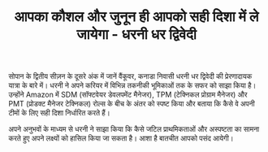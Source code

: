 ﻿---
type: episode
podcasts: [Sopaan]
Season: 2
Episode: 2
Image: "../../images/episode-art/sopaan-s2e2.png"
title: "आपका कौशल और जुनून ही आपको सही दिशा में ले जायेगा - धरनी धर द्विवेदी"
Description: "इस अंक में समझें Amazon में SDM (सॉफ्टवेयर डेवलपमेंट मैनेजर), TPM (टेक्निकल प्रोग्राम मैनेजर) और PMT (प्रोडक्ट मैनेजर टेक्निकल) रोल्स के बीच अंतर। साथ ही जानें कि ऐसे संस्थानों में जटिल प्राथमिकताओं और अस्पष्टता का सामना करते हुए अपने लक्ष्यों को कैसे हासिल किया जा सकता है।"
Date: "2025-06-12T04:09:45-05:00"   # Example is "2016-04-25T04:09:45-05:00"
podcast_duration: 00:45:31
video_embed: "https://www.youtube.com/embed/X8zwRaZOBws?si=DLhq2cZPSXoTxstE&amp;controls=0"  
spotify_embed_url: "https://open.spotify.com/embed/episode/31NNqARhfuTciSV66yNUFb/video"
explicit: "no"
tags: [Amazon, TPM, SDM]
featured: true
guests: [dharnid]

#podcast_file: "###.mp3" # the name of the podcast file, after the media prefix.
#podcast_bytes: "" # the length of the episode in bytes
#guests: [] # The names of your guests, based on the filename without extension.
#sponsors: []
#subtitle: ""
#images: ["img/episode/default-social.jpg"]
#hosts: [] # The names of your hosts, based on the filename without extension.
#aliases: ["/##"]
#youtube: ""
#media_override # if you want to use a specific URL for the audio file
#truncate: ""
#upcoming: true # set to true if you want this to be listed as upcoming, etc, etc
#categories: []
---
#
सोपान के द्वितीय सीज़न के दूसरे अंक में जानें वैंकूवर, कनाडा निवासी धरनी धर द्विवेदी की प्रेरणादायक यात्रा के बारे में। धरनी ने अपने करियर में विभिन्न तकनीकी भूमिकाओं तक के सफर को साझा किया है। उन्होंने Amazon में SDM (सॉफ्टवेयर डेवलपमेंट मैनेजर), TPM (टेक्निकल प्रोग्राम मैनेजर) और PMT (प्रोडक्ट मैनेजर टेक्निकल) रोल्स के बीच के अंतर को स्पष्ट किया और बताया कि कैसे वे अपनी टीमों के लिए सही दिशा निर्धारित करते हैं। 

अपने अनुभवों के माध्यम से धरनी ने साझा किया कि कैसे जटिल प्राथमिकताओं और अस्पष्टता का सामना करते हुए अपने लक्ष्यों को हासिल किया जा सकता है। आशा है बातचीत आपको पसंद आयेगी।
